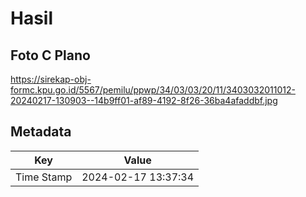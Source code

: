 # Hasil

## Foto C Plano

https://sirekap-obj-formc.kpu.go.id/5567/pemilu/ppwp/34/03/03/20/11/3403032011012-20240217-130903--14b9ff01-af89-4192-8f26-36ba4afaddbf.jpg


## Metadata

| Key        | Value               |
| ---------- | ------------------- |
| Time Stamp | 2024-02-17 13:37:34 |



